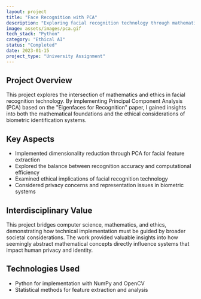 ```yaml
---
layout: project
title: "Face Recognition with PCA"
description: "Exploring facial recognition technology through mathematical principles while considering ethical implications."
image: assets/images/pca.gif
tech_stack: "Python"
category: "Ethical AI"
status: "Completed"
date: 2023-01-15
project_type: "University Assignment"
---
```


## Project Overview

This project explores the intersection of mathematics and ethics in facial recognition technology. By implementing Principal Component Analysis (PCA) based on the "Eigenfaces for Recognition" paper, I gained insights into both the mathematical foundations and the ethical considerations of biometric identification systems.

## Key Aspects

- Implemented dimensionality reduction through PCA for facial feature extraction
- Explored the balance between recognition accuracy and computational efficiency
- Examined ethical implications of facial recognition technology
- Considered privacy concerns and representation issues in biometric systems

## Interdisciplinary Value

This project bridges computer science, mathematics, and ethics, demonstrating how technical implementation must be guided by broader societal considerations. The work provided valuable insights into how seemingly abstract mathematical concepts directly influence systems that impact human privacy and identity.

## Technologies Used

- Python for implementation with NumPy and OpenCV
- Statistical methods for feature extraction and analysis